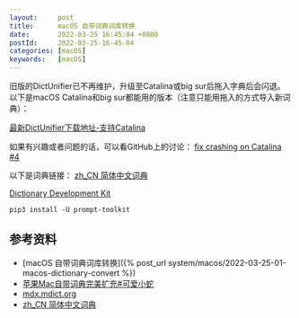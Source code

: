 ```yaml
---
layout:     post
title:      macOS 自带词典词库转换
date:       2022-03-25 16:45:04 +0800
postId:     2022-03-25-16-45-04
categories: [macOS]
keywords:   [macOS]
---
```


旧版的DictUnifier已不再维护，升级至Catalina或big sur后拖入字典后会闪退。
以下是macOS Catalina和big sur都能用的版本（注意只能用拖入的方式导入新词典）：

[最新DictUnifier下载地址-支持Catalina](https://github.com/jjgod/mac-dictionary-kit/files/4176459/DictUnifier.zip)

如果有兴趣或者问题的话，可以看GitHub上的讨论：
[fix crashing on Catalina #4](https://github.com/jjgod/mac-dictionary-kit/pull/4)

以下是词典链接：
[zh_CN 简体中文词典](http://download.huzheng.org/zh_CN/)


[Dictionary Development Kit](https://github.com/SebastianSzturo/Dictionary-Development-Kit)

```
pip3 install -U prompt-toolkit
```

## 参考资料

* [macOS 自带词典词库转换]({% post_url system/macos/2022-03-25-01-macos-dictionary-convert %})
* [苹果Mac自带词典完美扩充#可爱小蛇](https://www.jianshu.com/p/c57be986589b)
* [mdx.mdict.org](https://mdx.mdict.org/)
* [zh_CN 简体中文词典](http://download.huzheng.org/zh_CN/)
